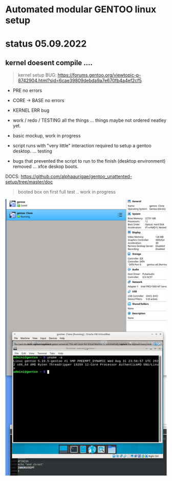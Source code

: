 # Automated modular GENTOO linux setup


# status 05.09.2022

## kernel doesent compile .... 
> kernel setup BUG: https://forums.gentoo.org/viewtopic-p-8742904.html?sid=6cae39809debda9a7e670fb4a4ef2cf5

- PRE no errors
- CORE -> BASE no errors
- KERNEL ERR bug

- work / redo / TESTING all the things ... things maybe not ordered neatley yet.
- basic mockup, work in progress
- script runs with "very little" interaction required to setup a gentoo desktop. ... testing
- bugs that prevented the script to run to the finish (desktop environment) removed ... xfce deskop boots.


DOCS: https://github.com/alphaaurigae/gentoo_unattented-setup/tree/master/doc

> <p>booted box on first full test .. work in progress</p>
![<p>booted...</p> ](img/screenshots/virtual_machine/virtualbox/Screenshot_2022-09-03_00-36-32_booted.png)
